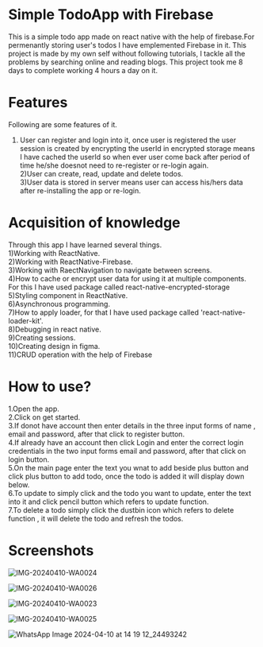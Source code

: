 # Simple TodoApp with Firebase
This is a simple todo app made on react native with the help of firebase.For permenantly storing user's todos I have emplemented Firebase in it.
This project is made by my own self without following tutorials, I tackle all the problems by searching online and reading blogs. This project took me 8 days to complete working 4 hours a day on it. 
# Features
Following are some features of it.  
  
1) User can register and login into it, once user is registered the user session is created by encrypting the userId in encrypted storage means I have cached the userId so when ever user come back after period of time he/she doesnot need to re-register or re-login again.  
2)User can create, read, update and delete todos.  
3)User data is stored in server means user can access his/hers data after re-installing the app or re-login.  
# Acquisition of knowledge
Through this app I have learned several things.  
1)Working with ReactNative.  
2)Working with ReactNative-Firebase.  
3)Working with RaectNavigation to navigate between screens.  
4)How to cache or encrypt user data for using it at multiple components.  
For this I have used package called react-native-encrypted-storage
5)Styling component in ReactNative.  
6)Asynchronous programming.  
7)How to apply loader, for that I have used package called 'react-native-loader-kit'.  
8)Debugging in react native.  
9)Creating sessions.  
10)Creating design in figma.  
11)CRUD operation with the help of Firebase
# How to use?
1.Open the app.  
2.Click on get started.  
3.If donot have account then enter details in the three input forms of name , email and password, after that click to register button.  
4.If already have an account then click Login and enter the correct login credentials in the two input forms email and password, after that click on login button.  
5.On the main page enter the text you wnat to add beside plus button and click plus button to add todo, once the todo is added it will display down below.  
6.To update to simply click and the todo you want to update, enter the text into it and click pencil button which refers to update function.  
7.To delete a todo simply click the dustbin icon which refers to delete function , it will delete the todo and refresh the todos.  
# Screenshots
![IMG-20240410-WA0024](https://github.com/Umair-Web/ReactNative-TodoApp-Firebase/assets/125777604/38d43c0f-8aa0-400b-9137-9e97f0248d84)

![IMG-20240410-WA0026](https://github.com/Umair-Web/ReactNative-TodoApp-Firebase/assets/125777604/3f46138d-9fba-4db2-a57a-231c5b851f84)

![IMG-20240410-WA0023](https://github.com/Umair-Web/ReactNative-TodoApp-Firebase/assets/125777604/7e0338ee-fac6-4096-b6d5-b24d57aebfd5)

![IMG-20240410-WA0025](https://github.com/Umair-Web/ReactNative-TodoApp-Firebase/assets/125777604/7e09d72f-712d-495d-bd57-6d3c7b07aaa3)

![WhatsApp Image 2024-04-10 at 14 19 12_24493242](https://github.com/Umair-Web/ReactNative-TodoApp-Firebase/assets/125777604/8465f0ea-67c7-48cb-a0ff-1a4bfa33eac8)

